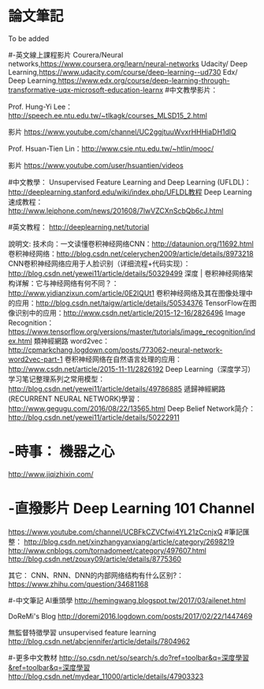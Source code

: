
# 論文筆記

To be added 


 
#-英文線上課程影片 
Courera/Neural networks,https://www.coursera.org/learn/neural-networks
Udacity/ Deep Learning,https://www.udacity.com/course/deep-learning--ud730
Edx/ Deep Learning,https://www.edx.org/course/deep-learning-through-transformative-uqx-microsoft-education-learnx
#中文教學影片：

Prof. Hung-Yi Lee：http://speech.ee.ntu.edu.tw/~tlkagk/courses_MLSD15_2.html

影片
https://www.youtube.com/channel/UC2ggjtuuWvxrHHHiaDH1dlQ

Prof. Hsuan-Tien Lin：http://www.csie.ntu.edu.tw/~htlin/mooc/

影片
https://www.youtube.com/user/hsuantien/videos

#中文教學：
Unsupervised Feature Learning and Deep Learning (UFLDL)：http://deeplearning.stanford.edu/wiki/index.php/UFLDL教程
Deep Learning速成教程：http://www.leiphone.com/news/201608/7lwVZCXnScbQb6cJ.html


#英文教程：
http://deeplearning.net/tutorial


說明文:
技术向：一文读懂卷积神经网络CNN：http://dataunion.org/11692.html
卷积神经网络：http://blog.csdn.net/celerychen2009/article/details/8973218
CNN卷积神经网络应用于人脸识别（详细流程+代码实现）：http://blog.csdn.net/yewei11/article/details/50329499
深度 | 卷积神经网络架构详解：它与神经网络有何不同？：http://www.yidianzixun.com/article/0E2lQUt1
卷积神经网络及其在图像处理中的应用：http://blog.csdn.net/taigw/article/details/50534376
TensorFlow在图像识别中的应用：http://www.csdn.net/article/2015-12-16/2826496
Image Recognition：https://www.tensorflow.org/versions/master/tutorials/image_recognition/index.html
類神經網路 word2vec：http://cpmarkchang.logdown.com/posts/773062-neural-network-word2vec-part-1
卷积神经网络在自然语言处理的应用：http://www.csdn.net/article/2015-11-11/2826192
Deep Learning（深度学习）学习笔记整理系列之常用模型：http://blog.csdn.net/yewei11/article/details/49786885
遞歸神經網路(RECURRENT NEURAL NETWORK)學習：http://www.gegugu.com/2016/08/22/13565.html
Deep Belief Network简介：http://blog.csdn.net/yewei11/article/details/50222911

# -時事： 機器之心
http://www.jiqizhixin.com/

# -直撥影片 Deep Learning 101 Channel
 https://www.youtube.com/channel/UCBFkCZVCfwi4YL21zCcnjxQ
#筆記匯整：
http://blog.csdn.net/xinzhangyanxiang/article/category/2698219
http://www.cnblogs.com/tornadomeet/category/497607.html
http://blog.csdn.net/zouxy09/article/details/8775360

其它：
CNN、RNN、DNN的内部网络结构有什么区别?：https://www.zhihu.com/question/34681168

#-中文筆記 
AI重頭學
http://hemingwang.blogspot.tw/2017/03/ailenet.html

DoReMi's Blog
http://doremi2016.logdown.com/posts/2017/02/22/1447469

無監督特徵學習 unsupervised feature learning
http://blog.csdn.net/abcjennifer/article/details/7804962

#-更多中文教材 
http://so.csdn.net/so/search/s.do?ref=toolbar&q=深度學習&ref=toolbar&q=深度學習
http://blog.csdn.net/mydear_11000/article/details/47903323
